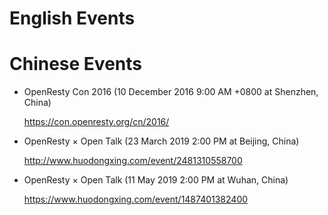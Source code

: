 <!---
    @title         Events
--->


#  English Events

#  Chinese Events
* OpenResty Con 2016 (10 December 2016 9:00 AM +0800 at Shenzhen, China)

    https://con.openresty.org/cn/2016/

* OpenResty × Open Talk (23 March 2019 2:00 PM at Beijing, China)

    http://www.huodongxing.com/event/2481310558700

* OpenResty × Open Talk (11 May 2019 2:00 PM at Wuhan, China)

    https://www.huodongxing.com/event/1487401382400
